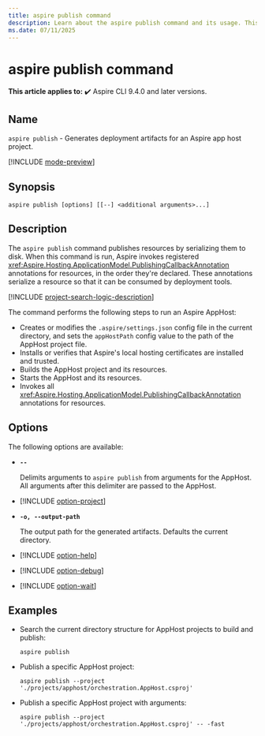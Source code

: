 ```yaml
---
title: aspire publish command
description: Learn about the aspire publish command and its usage. This command invokes resource publishers declared by the app host to serialize resources to disk.
ms.date: 07/11/2025
---
```

# aspire publish command

**This article applies to:** ✔️ Aspire CLI 9.4.0 and later versions.

## Name

`aspire publish` - Generates deployment artifacts for an Aspire app host project.

[!INCLUDE [mode-preview](includes/mode-preview.md)]

## Synopsis

```dotnetcli
aspire publish [options] [[--] <additional arguments>...]
```

## Description

The `aspire publish` command publishes resources by serializing them to disk. When this command is run, Aspire invokes registered <xref:Aspire.Hosting.ApplicationModel.PublishingCallbackAnnotation> annotations for resources, in the order they're declared. These annotations serialize a resource so that it can be consumed by deployment tools.

[!INCLUDE [project-search-logic-description](includes/project-search-logic-description.md)]

The command performs the following steps to run an Aspire AppHost:

- Creates or modifies the `.aspire/settings.json` config file in the current directory, and sets the `appHostPath` config value to the path of the AppHost project file.
- Installs or verifies that Aspire's local hosting certificates are installed and trusted.
- Builds the AppHost project and its resources.
- Starts the AppHost and its resources.
- Invokes all <xref:Aspire.Hosting.ApplicationModel.PublishingCallbackAnnotation> annotations for resources.

## Options

The following options are available:

- **`--`**

  Delimits arguments to `aspire publish` from arguments for the AppHost. All arguments after this delimiter are passed to the AppHost.

- [!INCLUDE [option-project](includes/option-project.md)]

- **`-o, --output-path`**

  The output path for the generated artifacts. Defaults the current directory.

- [!INCLUDE [option-help](includes/option-help.md)]

- [!INCLUDE [option-debug](includes/option-debug.md)]

- [!INCLUDE [option-wait](includes/option-wait.md)]

## Examples

- Search the current directory structure for AppHost projects to build and publish:

  ```Command
  aspire publish
  ```

- Publish a specific AppHost project:

  ```Command
  aspire publish --project './projects/apphost/orchestration.AppHost.csproj'
  ```

- Publish a specific AppHost project with arguments:

  ```Command
  aspire publish --project './projects/apphost/orchestration.AppHost.csproj' -- -fast
  ```
